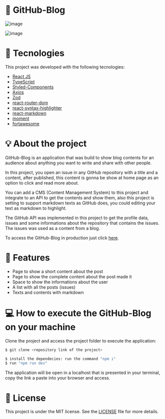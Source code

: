 # 🔖 GitHub-Blog

![image](https://user-images.githubusercontent.com/56702492/209476818-386e8f3d-bfa2-4443-8c39-6691ffb5a76f.png)

![image](https://user-images.githubusercontent.com/56702492/209476835-c2d07519-cf0c-4718-9f61-f95f2d5e8e66.png)

# 🔧 Tecnologies

This project was developed with the following tecnologies:

- [React JS](https://reactjs.org)
- [TypeScript](https://www.typescriptlang.org/)
- [Styled-Components](https://styled-components.com/)
- [Axios](https://axios-http.com/ptbr/docs/intro)
- [Zod](https://github.com/colinhacks/zod)
- [react-router-dom](https://reactrouter.com/en/main)
- [react-syntax-highlighter](https://github.com/react-syntax-highlighter/react-syntax-highlighter)
- [react-markdown](https://github.com/remarkjs/react-markdown)
- [moment](https://www.npmjs.com/package/moment)
- [fortawesome](https://fortawesome.com/)

# 💡 About the project 

<p>
  GitHub-Blog is an application that was build to show blog contents for an audience about anything you want to write and share with other people. 
  
  In this project, you open an issue in any GitHub repository with a title and a content, after published, this content is gonna be show at home page as an option to click and read more about. 
  
  You can add a CMS (Content Management System) to this project and integrate to an API to get the contents and show them, also this project is setting to support markdown texts as GitHub does, you could editing your text as markdown to highlight.
  
  The GitHub API was implemented in this project to get the profile data, issues and some informations about the repository that contains the issues. The issues was used as a content from a blog. 

  To access the GitHub-Blog in production just click <a href="https://dt-money-black-eta.vercel.app/">here</a>.
</p>

# 🚀 Features

<ul>
  <li>Page to show a short content about the post</li>
  <li>Page to show the complete content about the post made it</li>
  <li>Space to show the informations about the user</li>
  <li>A list with all the posts (issues)</li>
  <li>Texts and contents with markdown</li>
</ul>

# 💻 How to execute the GitHub-Blog on your machine

<p>Clone the project and access the project folder to execute the application:</p>

```bash
$ git clone <repository link of the project>

$ install the dependecies: run the command "npm i"
$ run "npm run dev"
```

The application will be open in a localhost that is presented in your terminal, copy the link a paste into your browser and access.

# 📝 License

This project is under the MIT license. See the [LICENSE](LICENSE.md) file for more details.
